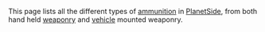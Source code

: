 This page lists all the different types of
[ammunition](ammunition "wikilink") in
[PlanetSide](PlanetSide "wikilink"), from both hand held
[weaponry](weapon "wikilink") and [vehicle](vehicle "wikilink") mounted
weaponry.